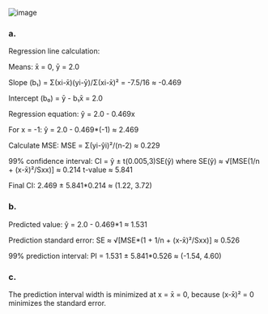 ![image](https://github.com/user-attachments/assets/e4e8d085-776a-45dd-8d42-0b0262789727)

### a. 
Regression line calculation:

Means: x̄ = 0, ȳ = 2.0

Slope (b₁) = Σ(xi-x̄)(yi-ȳ)/Σ(xi-x̄)² = -7.5/16 ≈ -0.469

Intercept (b₀) = ȳ - b₁x̄ = 2.0

Regression equation: ŷ = 2.0 - 0.469x

For x = -1:
ŷ = 2.0 - 0.469*(-1) ≈ 2.469

Calculate MSE:
MSE = Σ(yi-ŷi)²/(n-2) ≈ 0.229

99% confidence interval:
CI = ŷ ± t(0.005,3)SE(ŷ)
where SE(ŷ) ≈ √[MSE(1/n + (x-x̄)²/Sxx)] ≈ 0.214
t-value ≈ 5.841

Final CI: 2.469 ± 5.841*0.214 ≈ (1.22, 3.72)

### b. 
Predicted value:
ŷ = 2.0 - 0.469*1 ≈ 1.531

Prediction standard error:
SE ≈ √[MSE*(1 + 1/n + (x-x̄)²/Sxx)] ≈ 0.526

99% prediction interval:
PI = 1.531 ± 5.841*0.526 ≈ (-1.54, 4.60)

### c. 
The prediction interval width is minimized at x = x̄ = 0, because (x-x̄)² = 0 minimizes the standard error.
